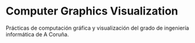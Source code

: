 # Computer Graphics Visualization

Prácticas de computación gráfica y visualización del grado de ingeniería informática de A Coruña.
